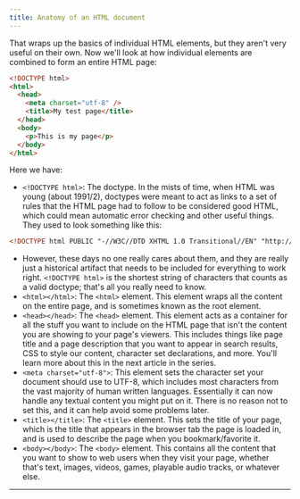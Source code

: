 ```yaml
---
title: Anatomy of an HTML document
---
```


That wraps up the basics of individual HTML elements, but they aren't very useful on their own. Now we'll look at how individual elements are combined to form an entire HTML page:

```html
<!DOCTYPE html>
<html>
  <head>
    <meta charset="utf-8" />
    <title>My test page</title>
  </head>
  <body>
    <p>This is my page</p>
  </body>
</html>
```

Here we have:

- `<!DOCTYPE html>`: The doctype. In the mists of time, when HTML was young (about 1991/2), doctypes were meant to act as links to a set of rules that the HTML page had to follow to be considered good HTML, which could mean automatic error checking and other useful things. They used to look something like this:

```html
<!DOCTYPE html PUBLIC "-//W3C//DTD XHTML 1.0 Transitional//EN" "http://www.w3.org/TR/xhtml1/DTD/xhtml1-transitional.dtd">
```

- However, these days no one really cares about them, and they are really just a historical artifact that needs to be included for everything to work right. `<!DOCTYPE html>` is the shortest string of characters that counts as a valid doctype; that's all you really need to know.
- `<html></html>`: The `<html>` element. This element wraps all the content on the entire page, and is sometimes known as the root element.
- `<head></head>`: The `<head>` element. This element acts as a container for all the stuff you want to include on the HTML page that isn't the content you are showing to your page's viewers. This includes things like page title and a page description that you want to appear in search results, CSS to style our content, character set declarations, and more. You'll learn more about this in the next article in the series.
- `<meta charset="utf-8">`: This element sets the character set your document should use to UTF-8, which includes most characters from the vast majority of human written languages. Essentially it can now handle any textual content you might put on it. There is no reason not to set this, and it can help avoid some problems later.
- `<title></title>`: The `<title>` element. This sets the title of your page, which is the title that appears in the browser tab the page is loaded in, and is used to describe the page when you bookmark/favorite it.
- `<body></body>`: The `<body>` element. This contains all the content that you want to show to web users when they visit your page, whether that's text, images, videos, games, playable audio tracks, or whatever else.

---
